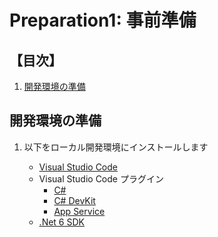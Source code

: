 # Preparation1: 事前準備

## 【目次】

1. [開発環境の準備](#開発環境の準備)


## 開発環境の準備

1. 以下をローカル開発環境にインストールします

    * [Visual Studio Code](https://code.visualstudio.com/download)
    * Visual Studio Code プラグイン
        * [C#](https://marketplace.visualstudio.com/items?itemName=ms-dotnettools.csharp)
        * [C# DevKit](https://marketplace.visualstudio.com/items?itemName=ms-dotnettools.csdevkit)
        * [App Service](https://marketplace.visualstudio.com/items?itemName=ms-azuretools.vscode-azureappservice)
    * [.Net 6 SDK](https://dotnet.microsoft.com/ja-jp/download/dotnet/6.0)


